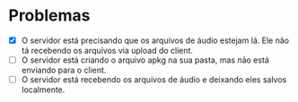 # Problemas
- [x] O servidor está precisando que os arquivos de áudio estejam lá. Ele não tá recebendo os arquivos via upload do client.
- [ ] O servidor está criando o arquivo apkg na sua pasta, mas não está enviando para o client.
- [ ] O servidor está recebendo os arquivos de áudio e deixando eles salvos localmente.